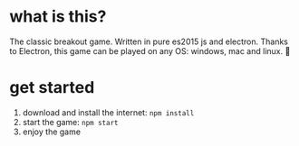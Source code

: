 # what is this?

The classic breakout game. Written in pure es2015 js and electron.
Thanks to Electron, this game can be played on any OS: windows, mac and linux. :tada:

# get started

1. download and install the internet: `npm install`
2. start the game: `npm start`
3. enjoy the game
